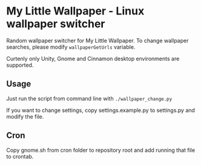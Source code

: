 # My Little Wallpaper - Linux wallpaper switcher

Random wallpaper switcher for My Little Wallpaper. To change wallpaper searches, please modify `wallpaperGetUrls` variable.

Curtenly only Unity, Gnome and Cinnamon desktop environments are supported.

## Usage

Just run the script from command line with `./wallpaper_change.py`

If you want to change settings, copy settings.example.py to settings.py and modify the file.

## Cron

Copy gnome.sh from cron folder to repository root and add running that file to crontab.
